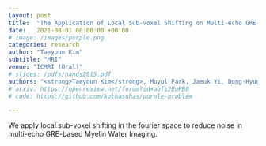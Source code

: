 ```yaml
---
layout: post
title:  "The Application of Local Sub-voxel Shifting on Multi-echo GRE-based Myelin Water Imaging"
date:   2021-08-01 00:00:00 +00:00
# image: /images/purple.png
categories: research
author: "Taeyoun Kim"
subtitle: "MRI"
venue: "ICMRI (Oral)"
# slides: /pdfs/hands2015.pdf
authors: "<strong>Taeyoun Kim</strong>, Muyul Park, Jaeuk Yi, Dong-Hyun Kim"
# arxiv: https://openreview.net/forum?id=abfi2EuPB0
# code: https://github.com/kothasuhas/purple-problem

---
```

We apply local sub-voxel shifting in the fourier space to reduce noise in multi-echo GRE-based Myelin Water Imaging.
